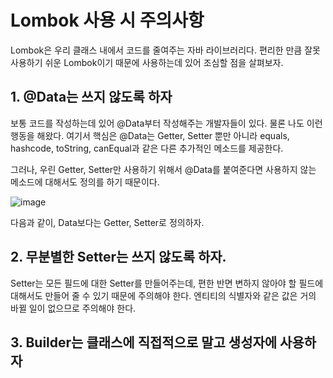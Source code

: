 # Lombok 사용 시 주의사항

Lombok은 우리 클래스 내에서 코드를 줄여주는 자바 라이브러리다. 편리한 만큼 잘못 사용하기 쉬운 Lombok이기 때문에
사용하는데 있어 조심할 점을 살펴보자.

## 1. @Data는 쓰지 않도록 하자
보통 코드를 작성하는데 있어 @Data부터 작성해주는 개발자들이 있다. 물론 나도 이런 행동을 해왔다. 
여기서 핵심은 @Data는 Getter, Setter 뿐만 아니라 equals, hashcode, toString, canEqual과 같은 다른 추가적인 메소드를 제공한다.

그러나, 우린 Getter, Setter만 사용하기 위해서 @Data를 붙여준다면 사용하지 않는 메소드에 대해서도 정의를 하기 때문이다.

![image](https://user-images.githubusercontent.com/109537583/203789040-93692f53-0294-4cd9-a550-8216950980eb.png)

다음과 같이, Data보다는 Getter, Setter로 정의하자.

## 2. 무분별한 Setter는 쓰지 않도록 하자.
Setter는 모든 필드에 대한 Setter를 만들어주는데, 편한 반면 변하지 않아야 할 필드에 대해서도 만들어 줄 수 있기 때문에 주의해야 한다.
엔티티의 식별자와 같은 값은 거의 바뀔 일이 없으므로 주의해야 한다.


## 3. Builder는 클래스에 직접적으로 말고 생성자에 사용하자

